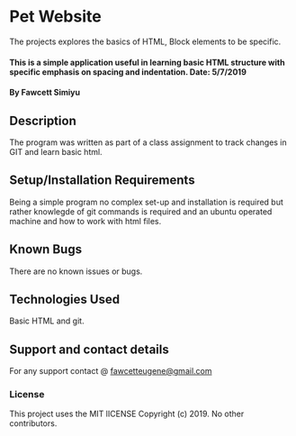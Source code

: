 # Pet Website
The projects explores the basics of HTML, Block elements to be specific.  
#### This is a simple application useful in learning basic HTML structure with specific emphasis on spacing and indentation. Date: 5/7/2019
#### By Fawcett Simiyu
## Description
The program was written as part of a class assignment to track changes in GIT and learn basic html.
## Setup/Installation Requirements
Being a simple program no complex set-up and installation is required but rather knowlegde of git commands is required and an ubuntu operated machine and how to work with html files. 
## Known Bugs
There are no known issues or bugs.
## Technologies Used
Basic HTML and git.
## Support and contact details
For any support contact @ fawcetteugene@gmail.com
### License
This project uses the MIT lICENSE
Copyright (c) 2019. No other contributors.
